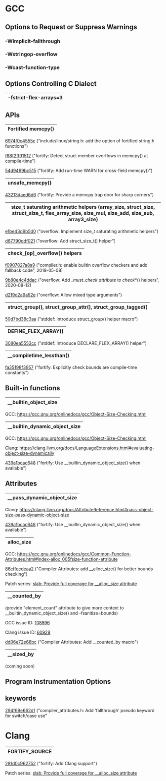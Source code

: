 # GCC
  ## Options to Request or Suppress Warnings
  ### -Wimplicit-fallthrough
  ### -Wstringop-overflow
  ### -Wcast-function-type

  ## Options Controlling C Dialect
  | -fstrict-flex-arrays=3  |
  | :------: |



  ## APIs

 | Fortified memcpy() |
 | :------: |
 
   [6974f0c4555e](https://git.kernel.org/linus/6974f0c4555e) ("include/linux/string.h: add the option of fortified string.h functions") 
   
   [f68f2ff91512](https://git.kernel.org/linus/f68f2ff91512) ("fortify: Detect struct member overflows in memcpy() at compile-time") 
   
  [54d9469bc515](https://git.kernel.org/linus/54d9469bc515) ("fortify: Add run-time WARN for cross-field memcpy()") 
  
  | unsafe_memcpy() |
  | :------: |
  
  [43213daed6d6](https://git.kernel.org/linus/43213daed6d6) ("fortify: Provide a memcpy trap door for sharp corners")

  | size_t saturating arithmetic helpers (array_size, struct_size, struct_size_t, flex_array_size, size_mul, size_add, size_sub, array3_size) |
  | :------: |

  [e1be43d9b5d0](https://git.kernel.org/linus/e1be43d9b5d0) ("overflow: Implement size_t saturating arithmetic helpers")
  
  [d67790ddf021](https://git.kernel.org/linus/d67790ddf021) ("overflow: Add struct_size_t() helper")

  | check_[op]_overflow() helpers |
  | :------: |

  [f0907827a8a9](https://git.kernel.org/linus/f0907827a8a9) ("compiler.h: enable builtin overflow checkers and add fallback code", 2018-05-08)
  
  [9b80e4c4ddac](https://git.kernel.org/linus/9b80e4c4ddac) ("overflow: Add __must_check attribute to check_*() helpers", 2020-08-12)
  
  [d219d2a9a92e](https://git.kernel.org/linus/d219d2a9a92e) ("overflow: Allow mixed type arguments")

  | struct_group(), struct_group_attr(), struct_group_tagged() |
  | :------: |

  [50d7bd38c3aa](https://git.kernel.org/linus/50d7bd38c3aa) ("stddef: Introduce struct_group() helper macro")

  | DEFINE_FLEX_ARRAY() |
  | :------: |

  [3080ea5553cc](https://git.kernel.org/linus/3080ea5553cc) ("stddef: Introduce DECLARE_FLEX_ARRAY() helper")

  | __compiletime_lessthan() |
  | :------: |

  [fa35198f3957](https://git.kernel.org/linus/fa35198f3957) ("fortify: Explicitly check bounds are compile-time constants")
  
  ## Built-in functions
  | __builtin_object_size |
  | :------: |
  
  GCC: https://gcc.gnu.org/onlinedocs/gcc/Object-Size-Checking.html

  | __builtin_dynamic_object_size |
  | :------: |
  
  GCC: https://gcc.gnu.org/onlinedocs/gcc/Object-Size-Checking.html
  
  Clang: https://clang.llvm.org/docs/LanguageExtensions.html#evaluating-object-size-dynamically

  [439a1bcac648](https://git.kernel.org/linus/439a1bcac648) ("fortify: Use __builtin_dynamic_object_size() when available")
      

  ## Attributes

  | __pass_dynamic_object_size |
  | :------: |
  
  Clang: https://clang.llvm.org/docs/AttributeReference.html#pass-object-size-pass-dynamic-object-size

  [439a1bcac648](https://git.kernel.org/linus/439a1bcac648) ("fortify: Use __builtin_dynamic_object_size() when available")
  

  | __alloc_size__ |
  | :------: |
  
  GCC: https://gcc.gnu.org/onlinedocs/gcc/Common-Function-Attributes.html#index-alloc_005fsize-function-attribute
  
  [86cffecdeaa2](https://git.kernel.org/linus/86cffecdeaa2) ("Compiler Attributes: add __alloc_size() for better bounds checking")

  Patch series: [slab: Provide full coverage for __alloc_size attribute](https://lore.kernel.org/linux-hardening/20221101222520.never.109-kees@kernel.org/)

  | __counted_by |
  | :------: |
  (provide "element_count" attribute to give more context to __builtin_dynamic_object_size() and -fsanitize=bounds)
  
  GCC issue ID: [108896](https://gcc.gnu.org/bugzilla/show_bug.cgi?id=108896)
  
  Clang issue ID: [60928](https://github.com/llvm/llvm-project/issues/60928) 

  [dd06e72e68bc](https://git.kernel.org/linus/dd06e72e68bc) ("Compiler Attributes: Add __counted_by macro")

  | __sized_by |
  | :------: |
  (coming soon)

  ## Program Instrumentation Options

  ## keywords

  [294f69e662d1](https://git.kernel.org/linus/294f69e662d1) ("compiler_attributes.h: Add 'fallthrough' pseudo keyword for switch/case use"

# Clang

| FORTIFY_SOURCE |
  | :------: |
  
[281d0c962752](https://git.kernel.org/linus/281d0c962752) ("fortify: Add Clang support")

Patch series: [slab: Provide full coverage for __alloc_size attribute](https://lore.kernel.org/linux-hardening/20221101222520.never.109-kees@kernel.org/)



